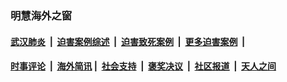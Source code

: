 
### 明慧海外之窗

####  [武汉肺炎](indexes/365.md?t=01041800) &nbsp;|&nbsp;  [迫害案例综述](indexes/328.md?t=01041800) &nbsp;|&nbsp; [迫害致死案例](indexes/277.md?t=01041800)  &nbsp;|&nbsp; [更多迫害案例](indexes/81.md?t=01041800)  &nbsp;|&nbsp; 
####  [时事评论](indexes/251.md?t=01041800) &nbsp;|&nbsp; [海外简讯](indexes/245.md?t=01041800)&nbsp;|&nbsp;  [社会支持](indexes/140.md?t=01041800) &nbsp;|&nbsp; [褒奖决议](indexes/282.md?t=01041800) &nbsp;|&nbsp; [社区报道](indexes/91.md?t=01041800)  &nbsp;|&nbsp; [天人之间](indexes/78.md?t=01041800) 

